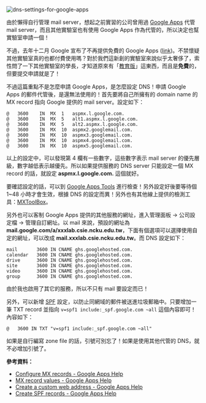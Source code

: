 <!--
[date]: 2013-08-12
[title]: DNS 設定 for Google Apps
[name]: dns-settings-for-google-apps
[tag]: DNS, network management | 網路管理, Google Apps
-->

![dns-settings-for-google-apps][feature photo]

由於懶得自行管理 mail server，想起之前實習的公司曾用過 [Google Apps][1] 代管 mail server，而且其他實驗室也有使用 Google Apps  作為代管的，所以決定也幫實驗室申請一個！

不過，去年十二月 Google 宣布了不再提供免費的 Google Apps ([link][2])。不禁懷疑其他實驗室真的也都付費使用嗎？對於我們這新創的實驗室來說似乎太奢侈了，索性問了一下其他實驗室的學長，才知道原來有「[教育版][3]」這東西，而且是**免費**的，但要提交申請就是了！

不過這篇重點不是怎麼申請 Google Apps，是怎麼設定 DNS！申請 Google Apps 的郵件代管後，是還無法使用的！首先要將自己所擁有的 domain name 的 MX record 指向 Google 提供的 mail server。設定如下：

```
@   3600    IN  MX  1   aspmx.l.google.com.
@   3600    IN  MX  5   alt1.aspmx.l.google.com.
@   3600    IN  MX  5   alt2.aspmx.l.google.com.
@   3600    IN  MX  10  aspmx2.googlemail.com.
@   3600    IN  MX  10  aspmx3.googlemail.com.
@   3600    IN  MX  10  aspmx4.googlemail.com.
@   3600    IN  MX  10  aspmx5.googlemail.com.
```

以上的設定中，可以發現第 4 欄有一些數字，這些數字表示 mail server 的優先層級，數字越低表示越優先。所以如果提供服務的 DNS server 只能設定一個 MX record 的話，就設定 **aspmx.l.google.com.** 這個就好。

要確認設定的話，可以到 [Google Apps Tools][4] 進行檢查！另外設定好後要等待個 1~48 小時才會生效，根據 DNS 的設定而異！另外也有其他線上提供的檢測工具：[MXToolBox][5]。

另外也可以客制 Google Apps 提供的其他服務的網址，進入管理面板 → 公司設定檔 → 管理自訂網址。以 mail 來說，預設的網址為 **mail.google.com/a/xxxlab.csie.ncku.edu.tw**，下面有個選項可以選擇使用自定的網址，可以改成 **mail.xxxlab.csie.ncku.edu.tw**。而 DNS 設定如下：

```
mail       3600 IN CNAME ghs.googlehosted.com.
calendar   3600 IN CNAME ghs.googlehosted.com.
drive      3600 IN CNAME ghs.googlehosted.com.
site       3600 IN CNAME ghs.googlehosted.com.
video      3600 IN CNAME ghs.googlehosted.com.
group      3600 IN CNAME ghs.googlehosted.com.
```

由於我也啟用了其它的服務，所以不只有 mail 要設定而已！


另外，可以新增 [SPF][6] 設定，以防止同網域的郵件被送進垃圾郵箱中。只要增加一筆 TXT record 並指向 `v=spf1 include:_spf.google.com ~all` 這個內容即可！內容如下：

```
@   3600 IN TXT "v=spf1 include:_spf.google.com ~all"
```

如果是自行編寫 zone file 的話，引號可別忘了！如果是使用其他代管的 DNS，就不必增加引號了。

**參考資料：**

- [Configure MX records - Google Apps Help](https://support.google.com/a/bin/answer.py?hl=en&answer=140034)
- [MX record values - Google Apps Help](https://support.google.com/a/bin/answer.py?hl=en&answer=174125&topic=2683820&ctx=topic)
- [Create a custom web address - Google Apps Help](http://support.google.com/a/bin/answer.py?hl=en&answer=53340)
- [Create SPF records - Google Apps Help](http://support.google.com/a/bin/answer.py?hl=en&answer=178723&topic=2759192&ctx=topic)


[1]: http://www.google.com/apps
[2]: http://www.inside.com.tw/2012/12/07/no-free-google-apps-for-small-business-anymore
[3]: www.google.com/enterprise/apps/education/‎
[4]: https://toolbox.googleapps.com/apps/checkmx/
[5]: http://mxtoolbox.com/
[6]: http://www.openspf.org/

[feature photo]: http://i.minus.com/j3GvslAGTxmDr.jpg